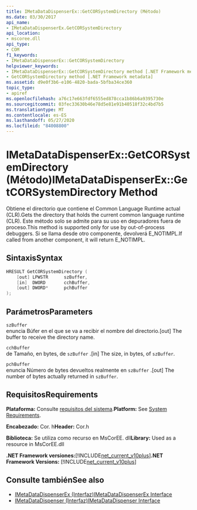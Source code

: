 ```yaml
---
title: IMetaDataDispenserEx::GetCORSystemDirectory (Método)
ms.date: 03/30/2017
api_name:
- IMetaDataDispenserEx.GetCORSystemDirectory
api_location:
- mscoree.dll
api_type:
- COM
f1_keywords:
- IMetaDataDispenserEx::GetCORSystemDirectory
helpviewer_keywords:
- IMetaDataDispenserEx::GetCORSystemDirectory method [.NET Framework metadata]
- GetCORSystemDirectory method [.NET Framework metadata]
ms.assetid: d9e0f3b6-e106-4820-bada-5bfba34ce360
topic_type:
- apiref
ms.openlocfilehash: a76c17e663fdf6555ed878cca1b86b6a9395730e
ms.sourcegitcommit: 03fec33630b46e78d5e81e91b40518f32c4bd7b5
ms.translationtype: MT
ms.contentlocale: es-ES
ms.lasthandoff: 05/27/2020
ms.locfileid: "84008800"
---
```

# <a name="imetadatadispenserexgetcorsystemdirectory-method"></a><span data-ttu-id="ee36b-102">IMetaDataDispenserEx::GetCORSystemDirectory (Método)</span><span class="sxs-lookup"><span data-stu-id="ee36b-102">IMetaDataDispenserEx::GetCORSystemDirectory Method</span></span>
<span data-ttu-id="ee36b-103">Obtiene el directorio que contiene el Common Language Runtime actual (CLR).</span><span class="sxs-lookup"><span data-stu-id="ee36b-103">Gets the directory that holds the current common language runtime (CLR).</span></span> <span data-ttu-id="ee36b-104">Este método solo se admite para su uso en depuradores fuera de proceso.</span><span class="sxs-lookup"><span data-stu-id="ee36b-104">This method is supported only for use by out-of-process debuggers.</span></span> <span data-ttu-id="ee36b-105">Si se llama desde otro componente, devolverá E_NOTIMPL.</span><span class="sxs-lookup"><span data-stu-id="ee36b-105">If called from another component, it will return E_NOTIMPL.</span></span>  
  
## <a name="syntax"></a><span data-ttu-id="ee36b-106">Sintaxis</span><span class="sxs-lookup"><span data-stu-id="ee36b-106">Syntax</span></span>  
  
```cpp  
HRESULT GetCORSystemDirectory (  
    [out] LPWSTR      szBuffer,
    [in]  DWORD       cchBuffer,
    [out] DWORD*      pchBuffer  
);  
```  
  
## <a name="parameters"></a><span data-ttu-id="ee36b-107">Parámetros</span><span class="sxs-lookup"><span data-stu-id="ee36b-107">Parameters</span></span>  
 `szBuffer`  
 <span data-ttu-id="ee36b-108">enuncia Búfer en el que se va a recibir el nombre del directorio.</span><span class="sxs-lookup"><span data-stu-id="ee36b-108">[out] The buffer to receive the directory name.</span></span>  
  
 `cchBuffer`  
 <span data-ttu-id="ee36b-109">de Tamaño, en bytes, de `szBuffer` .</span><span class="sxs-lookup"><span data-stu-id="ee36b-109">[in] The size, in bytes, of `szBuffer`.</span></span>  
  
 `pchBuffer`  
 <span data-ttu-id="ee36b-110">enuncia Número de bytes devueltos realmente en `szBuffer` .</span><span class="sxs-lookup"><span data-stu-id="ee36b-110">[out] The number of bytes actually returned in `szBuffer`.</span></span>  
  
## <a name="requirements"></a><span data-ttu-id="ee36b-111">Requisitos</span><span class="sxs-lookup"><span data-stu-id="ee36b-111">Requirements</span></span>  
 <span data-ttu-id="ee36b-112">**Plataforma:** Consulte [requisitos del sistema](../../get-started/system-requirements.md).</span><span class="sxs-lookup"><span data-stu-id="ee36b-112">**Platform:** See [System Requirements](../../get-started/system-requirements.md).</span></span>  
  
 <span data-ttu-id="ee36b-113">**Encabezado:** Cor. h</span><span class="sxs-lookup"><span data-stu-id="ee36b-113">**Header:** Cor.h</span></span>  
  
 <span data-ttu-id="ee36b-114">**Biblioteca:** Se utiliza como recurso en MsCorEE. dll</span><span class="sxs-lookup"><span data-stu-id="ee36b-114">**Library:** Used as a resource in MsCorEE.dll</span></span>  
  
 <span data-ttu-id="ee36b-115">**.NET Framework versiones:**[!INCLUDE[net_current_v10plus](../../../../includes/net-current-v10plus-md.md)]</span><span class="sxs-lookup"><span data-stu-id="ee36b-115">**.NET Framework Versions:** [!INCLUDE[net_current_v10plus](../../../../includes/net-current-v10plus-md.md)]</span></span>  
  
## <a name="see-also"></a><span data-ttu-id="ee36b-116">Consulte también</span><span class="sxs-lookup"><span data-stu-id="ee36b-116">See also</span></span>

- [<span data-ttu-id="ee36b-117">IMetaDataDispenserEx (Interfaz)</span><span class="sxs-lookup"><span data-stu-id="ee36b-117">IMetaDataDispenserEx Interface</span></span>](imetadatadispenserex-interface.md)
- [<span data-ttu-id="ee36b-118">IMetaDataDispenser (Interfaz)</span><span class="sxs-lookup"><span data-stu-id="ee36b-118">IMetaDataDispenser Interface</span></span>](imetadatadispenser-interface.md)
